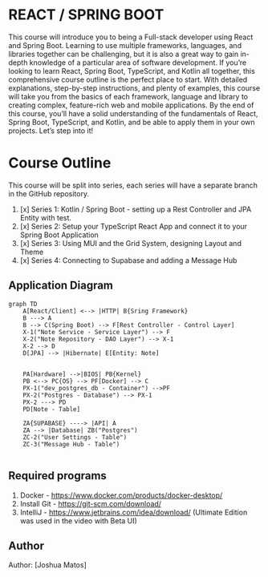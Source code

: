 # REACT / SPRING BOOT

This course will introduce you to being a Full-stack developer using React and Spring Boot. Learning to use multiple frameworks, languages, and libraries together can be challenging, but it is also a great way to gain in-depth knowledge of a particular area of software development. If you’re looking to learn React, Spring Boot, TypeScript, and Kotlin all together, this comprehensive course outline is the perfect place to start. With detailed explanations, step-by-step instructions, and plenty of examples, this course will take you from the basics of each framework, language and library to creating complex, feature-rich web and mobile applications. By the end of this course, you’ll have a solid understanding of the fundamentals of React, Spring Boot, TypeScript, and Kotlin, and be able to apply them in your own projects.  Let’s step into it!


# Course Outline

This course will be split into series, each series will have a separate branch in the GitHub repository.
1. [x] Series 1:  Kotlin / Spring Boot - setting up a Rest Controller and JPA Entity with test.
2. [x] Series 2: Setup your TypeScript React App and connect it to your Spring Boot Application
3. [x] Series 3: Using MUI and the Grid System, designing Layout and Theme
4. [x] Series 4: Connecting to Supabase and adding a Message Hub


## Application Diagram

```mermaid
graph TD
    A[React/Client] <--> |HTTP| B{Sring Framework}
    B ---> A
    B --> C(Spring Boot) --> F[Rest Controller - Control Layer]
    X-1("Note Service - Service Layer") --> F
    X-2("Note Repository - DAO Layer") --> X-1
    X-2 --> D
    D[JPA] --> |Hibernate| E[Entity: Note]
 
  
    PA[Hardware] -->|BIOS| PB{Kernel}
    PB <--> PC{OS} --> PF[Docker] --> C
    PX-1("dev_postgres_db - Container") -->PF
    PX-2("Postgres - Database") --> PX-1
    PX-2 ---> PD
    PD[Note - Table]
  
    ZA{SUPABASE} ----> |API| A
    ZA --> |Database| ZB("Postgres")
    ZC-2("User Settings - Table")
    ZC-3("Message Hub - Table")
  
```

## Required programs
1. Docker - https://www.docker.com/products/docker-desktop/
2. Install Git - https://git-scm.com/download/
3. IntelliJ - https://www.jetbrains.com/idea/download/ (Ultimate Edition was used in the video with Beta UI)


## Author
Author: [Joshua Matos]